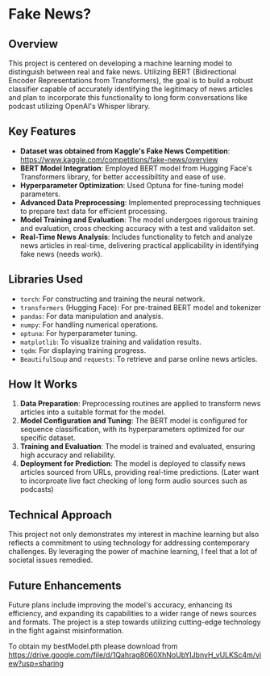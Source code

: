 # Fake News?

## Overview
This project is centered on developing a machine learning model to distinguish between real and fake news. Utilizing BERT (Bidirectional Encoder Representations from Transformers), the goal is to build a robust classifier capable of accurately identifying the legitimacy of news articles and plan to incorporate this functionality to long form conversations like podcast utilizing OpenAI's Whisper library.

## Key Features
- **Dataset was obtained from Kaggle's Fake News Competition**: https://www.kaggle.com/competitions/fake-news/overview 
- **BERT Model Integration**: Employed BERT model from Hugging Face's Transformers library, for better accessibiltity and ease of use.
- **Hyperparameter Optimization**: Used Optuna for fine-tuning model parameters.
- **Advanced Data Preprocessing**: Implemented preprocessing techniques to prepare text data for efficient processing.
- **Model Training and Evaluation**: The model undergoes rigorous training and evaluation, cross checking accuracy with a test and validaiton set.
- **Real-Time News Analysis**: Includes functionality to fetch and analyze news articles in real-time, delivering practical applicability in identifying fake news (needs work).

## Libraries Used
- `torch`: For constructing and training the neural network.
- `transformers` (Hugging Face): For pre-trained BERT model and tokenizer
- `pandas`: For data manipulation and analysis.
- `numpy`: For handling numerical operations.
- `optuna`: For hyperparameter tuning.
- `matplotlib`: To visualize training and validation results.
- `tqdm`: For displaying training progress.
- `BeautifulSoup` and `requests`: To retrieve and parse online news articles.

## How It Works
1. **Data Preparation**: Preprocessing routines are applied to transform news articles into a suitable format for the model.
2. **Model Configuration and Tuning**: The BERT model is configured for sequence classification, with its hyperparameters optimized for our specific dataset.
3. **Training and Evaluation**: The model is trained and evaluated, ensuring high accuracy and reliability.
4. **Deployment for Prediction**: The model is deployed to classify news articles sourced from URLs, providing real-time predictions. (Later want to incorproate live fact checking of long form audio sources such as podcasts)

## Technical Approach
This project not only demonstrates my interest in machine learning but also reflects a commitment to using technology for addressing contemporary challenges. By leveraging the power of machine learning, I feel that a lot of societal issues remedied.

## Future Enhancements
Future plans include improving the model's accuracy, enhancing its efficiency, and expanding its capabilities to a wider range of news sources and formats. The project is a step towards utilizing cutting-edge technology in the fight against misinformation.

To obtain my bestModel.pth please download from https://drive.google.com/file/d/1Qahrag8060XhNoUbYIJbnyH_vULKSc4m/view?usp=sharing
